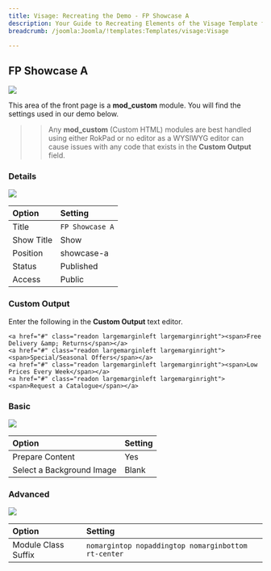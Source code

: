 ```yaml
---
title: Visage: Recreating the Demo - FP Showcase A
description: Your Guide to Recreating Elements of the Visage Template for Joomla
breadcrumb: /joomla:Joomla/!templates:Templates/visage:Visage

---
```


FP Showcase A
-----
![][demo]

This area of the front page is a **mod_custom** module. You will find the settings used in our demo below.

>> Any **mod_custom** (Custom HTML) modules are best handled using either RokPad or no editor as a WYSIWYG editor can cause issues with any code that exists in the **Custom Output** field.

### Details
![][demo2]

| Option     | Setting           |  
| :--------- | :---------------- |  
| Title      | `FP Showcase A`   |  
| Show Title | Show              |  
| Position   | showcase-a        |  
| Status     | Published         |  
| Access     | Public            |  

### Custom Output
Enter the following in the **Custom Output** text editor.

~~~
<a href="#" class="readon largemarginleft largemarginright"><span>Free Delivery &amp; Returns</span></a>
<a href="#" class="readon largemarginleft largemarginright"><span>Special/Seasonal Offers</span></a>
<a href="#" class="readon largemarginleft largemarginright"><span>Low Prices Every Week</span></a>
<a href="#" class="readon largemarginleft largemarginright"><span>Request a Catalogue</span></a>
~~~

### Basic
![][demo3]

| Option                    | Setting |  
| :------------------------ | :------ |  
| Prepare Content           | Yes     |  
| Select a Background Image | Blank   |

### Advanced
![][demo4]

| Option              | Setting                                             |  
| :------------------ | :-------------------------------------------------- |  
| Module Class Suffix | `nomargintop nopaddingtop nomarginbottom rt-center` |  

[demo]: assets/demo_3.jpeg
[demo2]: assets/showcase_1.jpeg
[demo3]: assets/showcase_2.jpeg
[demo4]: assets/showcase_3.jpeg